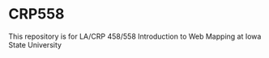 # CRP558

This repository is for LA/CRP 458/558 Introduction to Web Mapping at Iowa State University
